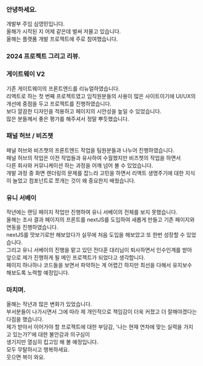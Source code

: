 ### 안녕하세요.

개발부 주임 심영민입니다.<br>
올해가 시작된 지 어제 같은데 벌써 저물고 있습니다.<br>
올해는 플랫폼 개발 프로젝트에 주로 참여했습니다.

### 2024 프로젝트 그리고 리뷰.

### 게이트웨이 V2
기존 게이트웨이의 프론트엔드를 리뉴얼하였습니다.<br>
리액트로 하는 첫 번째 프로젝트였고 임직원분들의 사용이 많은 사이트이기에 UI/UX의 개선에 중점을 두고 프로젝트를 진행하였습니다.<br>
보다 깔끔한 디자인을 적용하고 페이지의 시안성을 높일 수 있었습니다.<br>
많은 분들께서 좋은 평가를 해주셔서 정말 뿌듯했습니다. 

### 패널 허브 / 비즈챗
패널 허브와 비즈챗의 프론트엔드 작업을 팀원분들과 나누어 진행하였습니다.<br>
패널 허브의 작업은 이전 작업들과 유사하여 수월했지만 비즈챗의 작업을 하면서<br>
다른 회사와 커뮤니케이션 하는 과정을 어깨 넘어 볼 수 있었습니다.<br>
개발 과정 중 화면 렌더링의 문제를 잡느라 고민을 하면서 리액트 생명주기에 대한 지식이 늘었고 컴포넌트로 쪼개는 것이 왜 중요한지 배웠습니다. 

### 유니 서베이
작년에는 랜딩 페이지 작업만 진행하여 유니 서베이의 전체를 보지 못했습니다.<br>
올해는 조사 결과 페이지의 프론트를 nextJS를 도입하여 새롭게 만들고 기존 페이지와 연동을 진행하였습니다.<br>
nextJS를 맛보기로만 해보았다가 실무에 처음 도입을 해보았고 또 한번 성장할 수 있었습니다.<br>
그리고 유니 서베이의 진행을 맡고 있던 전다훈 대리님이 퇴사하면서 인수인계를 받아 앞으로 제가 진행하게 될 메인 프로젝트가 되었다고 생각합니다.<br>
페이지 하나하나 코드들을 보면서 파악하는 게 어렵긴 하지만 최선을 다해서 유지보수 해보도록 노력할 예정입니다.

### 마치며.
올해는 작년과 많은 변화가 있었습니다.<br>
부서분들이 나가시면서 그에 따라 제 개인적으로 책임감이 더욱 커졌고 더 잘해야겠다는 다짐을 했습니다.<br>
제가 받아서 이어가야 할 프로젝트에 대한 부담감, '나는 현재 연차에 맞는 실력을 가지고 있는가?'에 대한 불안감과 의구심이<br>
생기지만 열심히 킵고잉 해 볼 예정입니다.<br>
모두 무탈하시고 행복하세요.<br>
웃으면 복이 와요.


